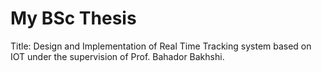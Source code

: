 # My BSc Thesis
Title: Design and Implementation of Real Time Tracking system based on IOT
under the supervision of Prof. Bahador Bakhshi.
